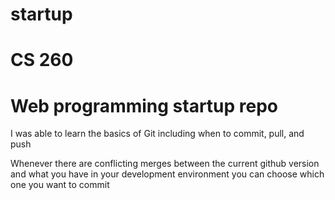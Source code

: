 # startup
# CS 260
# Web programming startup repo

I was able to learn the basics of Git including when to commit, pull, and push

Whenever there are conflicting merges between the current github version and what you have in your development environment you can choose which one you want to commit
